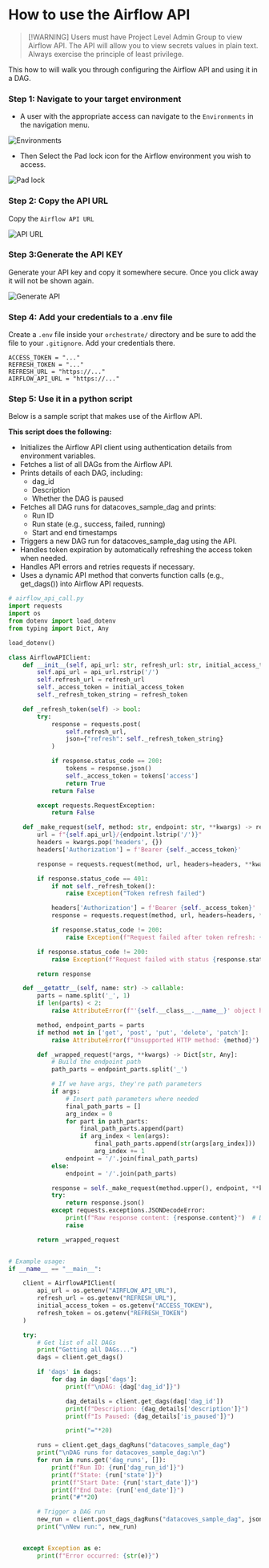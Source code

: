 # How to use the Airflow API

>[!WARNING] Users must have Project Level Admin Group to view Airflow API. The API will allow you to view secrets values in plain text. Always exercise the principle of least privilege. 

This how to will walk you through configuring the Airflow API and using it in a DAG.

### Step 1: Navigate to your target environment

- A user with the appropriate access can navigate to the `Environments` in the navigation menu.

![Environments](../datacoves/assets/menu_environments.gif)

- Then Select the Pad lock icon for the Airflow environment you wish to access.

![Pad lock](assets/environments_api_edit.jpg)


### Step 2: Copy the API URL

Copy the `Airflow API URL`

![API URL](assets/environment_api_url.jpg)

### Step 3:Generate the API KEY

Generate your API key and copy it somewhere secure. Once you click away it will not be shown again.

![Generate API](assets/environment_api_key.jpg)

### Step 4: Add your credentials to a .env file

Create a `.env` file inside your `orchestrate/` directory and be sure to add the file to your `.gitignore`. Add your credentials there.

```env
ACCESS_TOKEN = "..."
REFRESH_TOKEN = "..."
REFRESH_URL = "https://..."
AIRFLOW_API_URL = "https://..."
```

### Step 5: Use it in a python script

Below is a sample script that makes use of the Airflow API.

**This script does the following:**
- Initializes the Airflow API client using authentication details from environment variables.
- Fetches a list of all DAGs from the Airflow API.
- Prints details of each DAG, including:
  - dag_id
  - Description
  - Whether the DAG is paused
- Fetches all DAG runs for datacoves_sample_dag and prints:
  - Run ID
  - Run state (e.g., success, failed, running)
  - Start and end timestamps
- Triggers a new DAG run for datacoves_sample_dag using the API.
- Handles token expiration by automatically refreshing the access token when needed.
- Handles API errors and retries requests if necessary.
- Uses a dynamic API method that converts function calls (e.g., get_dags()) into Airflow API requests.

```python
# airflow_api_call.py
import requests
import os
from dotenv import load_dotenv
from typing import Dict, Any

load_dotenv()

class AirflowAPIClient:
    def __init__(self, api_url: str, refresh_url: str, initial_access_token: str, refresh_token: str):
        self.api_url = api_url.rstrip('/')
        self.refresh_url = refresh_url
        self._access_token = initial_access_token
        self._refresh_token_string = refresh_token

    def _refresh_token(self) -> bool:
        try:
            response = requests.post(
                self.refresh_url,
                json={"refresh": self._refresh_token_string}
            )

            if response.status_code == 200:
                tokens = response.json()
                self._access_token = tokens['access']
                return True
            return False

        except requests.RequestException:
            return False

    def _make_request(self, method: str, endpoint: str, **kwargs) -> requests.Response:
        url = f"{self.api_url}/{endpoint.lstrip('/')}"
        headers = kwargs.pop('headers', {})
        headers['Authorization'] = f'Bearer {self._access_token}'

        response = requests.request(method, url, headers=headers, **kwargs)

        if response.status_code == 401:
            if not self._refresh_token():
                raise Exception("Token refresh failed")

            headers['Authorization'] = f'Bearer {self._access_token}'
            response = requests.request(method, url, headers=headers, **kwargs)

            if response.status_code != 200:
                raise Exception(f"Request failed after token refresh: {response.text}")

        if response.status_code != 200:
            raise Exception(f"Request failed with status {response.status_code}: {response.text}")

        return response

    def __getattr__(self, name: str) -> callable:
        parts = name.split('_', 1)
        if len(parts) < 2:
            raise AttributeError(f"'{self.__class__.__name__}' object has no attribute '{name}'")

        method, endpoint_parts = parts
        if method not in ['get', 'post', 'put', 'delete', 'patch']:
            raise AttributeError(f"Unsupported HTTP method: {method}")

        def _wrapped_request(*args, **kwargs) -> Dict[str, Any]:
            # Build the endpoint path
            path_parts = endpoint_parts.split('_')

            # If we have args, they're path parameters
            if args:
                # Insert path parameters where needed
                final_path_parts = []
                arg_index = 0
                for part in path_parts:
                    final_path_parts.append(part)
                    if arg_index < len(args):
                        final_path_parts.append(str(args[arg_index]))
                        arg_index += 1
                endpoint = '/'.join(final_path_parts)
            else:
                endpoint = '/'.join(path_parts)

            response = self._make_request(method.upper(), endpoint, **kwargs)
            try:
                return response.json()
            except requests.exceptions.JSONDecodeError:
                print(f"Raw response content: {response.content}")  # Debug print
                raise

        return _wrapped_request


# Example usage:
if __name__ == "__main__":

    client = AirflowAPIClient(
        api_url = os.getenv("AIRFLOW_API_URL"),
        refresh_url = os.getenv("REFRESH_URL"),
        initial_access_token = os.getenv("ACCESS_TOKEN"),
        refresh_token = os.getenv("REFRESH_TOKEN")
    )

    try:
        # Get list of all DAGs
        print("Getting all DAGs...")
        dags = client.get_dags()

        if 'dags' in dags:
            for dag in dags['dags']:
                print(f"\nDAG: {dag['dag_id']}")

                dag_details = client.get_dags(dag['dag_id'])
                print(f"Description: {dag_details['description']}")
                print(f"Is Paused: {dag_details['is_paused']}")

                print("="*20)

        runs = client.get_dags_dagRuns("datacoves_sample_dag")
        print("\nDAG runs for datacoves_sample_dag:\n")
        for run in runs.get('dag_runs', []):
            print(f"Run ID: {run['dag_run_id']}")
            print(f"State: {run['state']}")
            print(f"Start Date: {run['start_date']}")
            print(f"End Date: {run['end_date']}")
            print("#"*20)

        # Trigger a DAG run
        new_run = client.post_dags_dagRuns("datacoves_sample_dag", json={"conf": {}})
        print("\nNew run:", new_run)


    except Exception as e:
        print(f"Error occurred: {str(e)}")
```